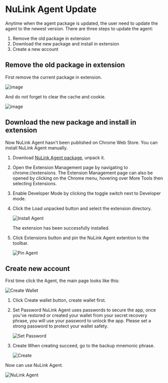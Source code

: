 
# NuLink Agent Update

Anytime when the agent package is updated, the user need to update the agent to the newest version. There are three steps to update the agent:

1. Remove the old package in extension  
2. Download the new package and install in extension  
3. Create a new account  

## Remove the old package in extension  

First remove the current package in extension.  

![image](../miscellaneous/img/agent/remove.png)  

And do not forget to clear the cache and cookie.  

![image](../miscellaneous/img/agent/clear.png)  

## Download the new package and install in extension  

Now NuLink Agent hasn't been published on Chrome Web Store. You can install NuLink Agent manually.

1. Download [NuLink Agent package](https://download.nulink.org/release/agent/nulink-agent-1.0.zip), unpack it.
2. Open the Extension Management page by navigating to chrome://extensions.
   The Extension Management page can also be opened by clicking on the Chrome menu, hovering over More Tools then selecting Extensions.
3. Enable Developer Mode by clicking the toggle switch next to Developer mode.
4. Click the Load unpacked button and select the extension directory.

   ![Install Agent](../miscellaneous/img/agent/install.png)
   
   The extension has been successfully installed.
5. Click Extensions button and pin the NuLink Agent extention to the toolbar.

   ![Pin Agent](../miscellaneous/img/agent/pin.png)

## Create new account
First time click the Agent, the main page looks like this:

![Create Wallet](../miscellaneous/img/agent/agent.png)

1. Click Create wallet button, create wallet first.

2. Set Password
NuLink Agent uses passwords to secure the app, once you've restored or created your wallet from your secret recovery phrase, you will use your password to unlock the app.
Please set a strong password to protect your wallet safety.

   ![Set Password](../miscellaneous/img/agent/password.png)

3. Create
When creating succeed, go to the backup mnemonic phrase. 

   ![Create](../miscellaneous/img/agent/create.png)

Now can use NuLink Agent.

   ![NuLink Agent](../miscellaneous/img/agent/main.png)
